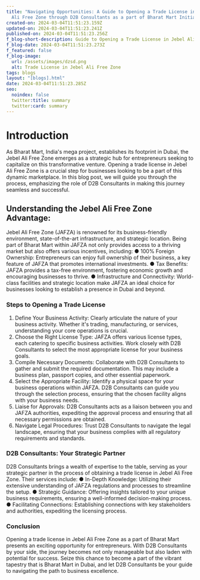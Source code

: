 ```yaml
---
title: "Navigating Opportunities: A Guide to Opening a Trade License in Jebel
  Ali Free Zone through D2B Consultants as a part of Bharat Mart Initiative"
created-on: 2024-03-04T11:51:23.159Z
updated-on: 2024-03-04T11:51:23.241Z
published-on: 2024-03-04T11:51:23.256Z
f_blog-short-description: Guide to Opening a Trade License in Jebel Ali Free Zone
f_blog-date: 2024-03-04T11:51:23.273Z
f_featured: false
f_blog-image:
  url: /assets/images/dzsd.png
  alt: Trade License in Jebel Ali Free Zone
tags: blogs
layout: "[blogs].html"
date: 2024-03-04T11:51:23.285Z
seo:
  noindex: false
  twitter:title: summary
  twitter:card: summary
---
```

# I﻿ntroduction

As Bharat Mart, India's mega project, establishes its footprint in Dubai, the Jebel Ali Free Zone emerges as a strategic hub for entrepreneurs seeking to capitalize on this
transformative venture. Opening a trade license in Jebel Ali Free Zone is a crucial step
for businesses looking to be a part of this dynamic marketplace. In this blog post, we
will guide you through the process, emphasizing the role of D2B Consultants in making this journey seamless and successful.

## Understanding the Jebel Ali Free Zone Advantage:

Jebel Ali Free Zone (JAFZA) is renowned for its business-friendly environment,
state-of-the-art infrastructure, and strategic location. Being part of Bharat Mart within
JAFZA not only provides access to a thriving market but also offers various incentives,
including:
● 100% Foreign Ownership: Entrepreneurs can enjoy full ownership of their
business, a key feature of JAFZA that promotes international investments.
● Tax Benefits: JAFZA provides a tax-free environment, fostering economic growth
and encouraging businesses to thrive.
● Infrastructure and Connectivity: World-class facilities and strategic location make
JAFZA an ideal choice for businesses looking to establish a presence in Dubai
and beyond.

### Steps to Opening a Trade License

1. Define Your Business Activity:
   Clearly articulate the nature of your business activity. Whether it's trading,
   manufacturing, or services, understanding your core operations is crucial.
2. Choose the Right License Type:
   JAFZA offers various license types, each catering to specific business activities. Work closely with D2B Consultants to select the most appropriate license for your business goals.
3. Compile Necessary Documents:
   Collaborate with D2B Consultants to gather and submit the required documentation. This may include a business plan, passport copies, and other essential paperwork.
4. Select the Appropriate Facility:
   Identify a physical space for your business operations within JAFZA. D2B Consultants can guide you through the selection process, ensuring that the chosen facility aligns with your business needs.
5. Liaise for Approvals:
   D2B Consultants acts as a liaison between you and JAFZA authorities, expediting the approval process and ensuring that all necessary permissions are obtained.
6. Navigate Legal Procedures:
   Trust D2B Consultants to navigate the legal landscape, ensuring that your business complies with all regulatory requirements and standards.

### D2B Consultants: Your Strategic Partner

D2B Consultants brings a wealth of expertise to the table, serving as your strategic
partner in the process of obtaining a trade license in Jebel Ali Free Zone. Their services
include:
● In-Depth Knowledge: Utilizing their extensive understanding of JAFZA regulations
and processes to streamline the setup.
● Strategic Guidance: Offering insights tailored to your unique business
requirements, ensuring a well-informed decision-making process.
● Facilitating Connections: Establishing connections with key stakeholders and
authorities, expediting the licensing process.

### Conclusion

Opening a trade license in Jebel Ali Free Zone as a part of Bharat Mart presents an
exciting opportunity for entrepreneurs. With D2B Consultants by your side, the journey becomes not only manageable but also laden with potential for success. Seize this chance to become a part of the vibrant tapestry that is Bharat Mart in Dubai, and let D2B Consultants be your guide to navigating the path to business excellence.